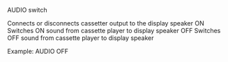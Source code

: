 AUDIO switch

Connects or disconnects cassetter output to the display speaker
  ON  Switches ON sound from cassette player to display speaker
  OFF Switches OFF sound from cassette player to display speaker

Example:
AUDIO OFF